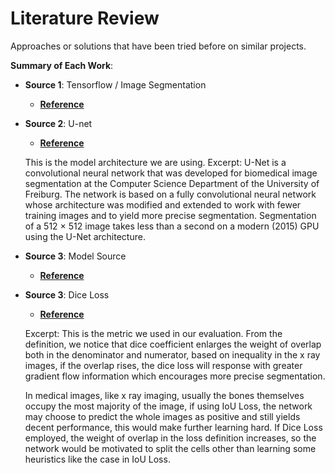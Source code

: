 # Literature Review

Approaches or solutions that have been tried before on similar projects.

**Summary of Each Work**:

- **Source 1**: Tensorflow / Image Segmentation

  - **[Reference](https://www.tensorflow.org/tutorials/images/segmentation)**

- **Source 2**: U-net

  - **[Reference](https://en.wikipedia.org/wiki/U-Net)**

  This is the model architecture we are using. 
  Excerpt:
  U-Net is a convolutional neural network that was developed for biomedical image segmentation at the Computer Science Department of the University of Freiburg. The network is based on a fully convolutional neural network whose architecture was modified and extended to work with fewer training images and to yield more precise segmentation. Segmentation of a 512 × 512 image takes less than a second on a modern (2015) GPU using the U-Net architecture.

- **Source 3**: Model Source

  - **[Reference](https://medium.com/analytics-vidhya/humans-image-segmentation-with-unet-using-tensorflow-keras-fd6cb43b06e5)**



- **Source 3**: Dice Loss

  - **[Reference](https://cvinvolution.medium.com/dice-loss-in-medical-image-segmentation-d0e476eb486)**

  Excerpt:
  This is the metric we used in our evaluation. From the definition, we notice that dice coefficient enlarges the weight of overlap both in the denominator and numerator, based on inequality in the x ray images, if the overlap rises, the dice loss will response with greater gradient flow information which encourages more precise segmentation.

  In medical images, like x ray imaging, usually the bones themselves occupy the most majority of the image, if using IoU Loss, the network may choose to predict the whole images as positive and still yields decent performance, this would make further learning hard. If Dice Loss employed, the weight of overlap in the loss definition increases, so the network would be motivated to split the cells other than learning some heuristics like the case in IoU Loss.